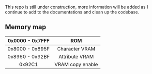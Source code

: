 This repo is still under construction, more information will be added as I continue to add to the documentations and clean up the codebase. 

## Memory map

0x0000 - 0x7FFF|ROM
:-----:|:-----:
0x8000 - 0x895F|Character VRAM
0x8960 - 0x92BF|Attribute VRAM
0x92C1|VRAM copy enable
